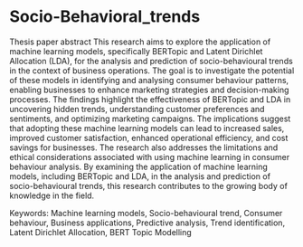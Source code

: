 # Socio-Behavioral_trends
Thesis paper abstract
This research aims to explore the application of machine learning models, specifically BERTopic and Latent Dirichlet Allocation (LDA), 
for the analysis and prediction of socio-behavioural trends in the context of business operations. The goal is to investigate the potential of these models in identifying and 
analysing consumer behaviour patterns, enabling businesses to enhance marketing strategies and decision-making processes. The findings highlight the effectiveness of BERTopic 
and LDA in uncovering hidden trends, understanding customer preferences and sentiments, and optimizing marketing campaigns. The implications suggest that adopting these machine 
learning models can lead to increased sales, improved customer satisfaction, enhanced operational efficiency, and cost savings for businesses. 
The research also addresses the limitations and ethical considerations associated with using machine learning in consumer behaviour analysis. By examining the application of machine 
learning models, including BERTopic and LDA, in the analysis and prediction of socio-behavioural trends, this research contributes to the growing body of knowledge in the field.

Keywords: 
Machine learning models, Socio-behavioural trend, Consumer behaviour, Business applications, Predictive analysis, Trend identification, Latent Dirichlet Allocation, BERT Topic Modelling

